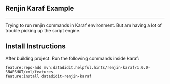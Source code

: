 ## Renjin Karaf Example ##
***

Trying to run renjin commands in Karaf environment. But am having a lot of trouble picking up the script engine. 

## Install Instructions ##

After building project. Run the following commands inside karaf:

	feature:repo-add mvn:datadidit.helpful.hints/renjin-karaf/1.0.0-SNAPSHOT/xml/features
	feature:install datadidit-renjin-karaf
	
	

	
